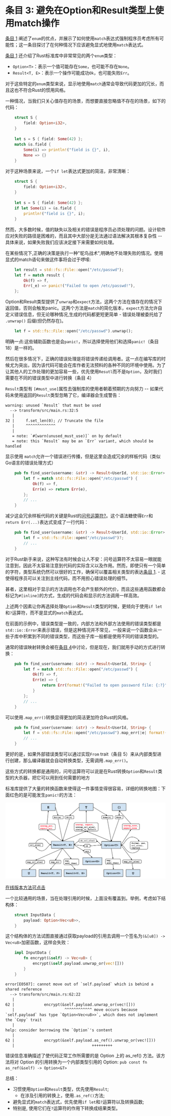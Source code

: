 # 条目 3: 避免在Option和Result类型上使用match操作

[条目 1](./Item1.md) 阐述了`enum`的优点，并展示了如何使用`match`表达式强制程序员考虑所有可能性；这一条目探讨了在何种情况下应该避免显式地使用`match`表达式。

[条目 1](./Item1.md) 还介绍了Rust标准库中非常常见的两个`enum`类型：

* `Option<T>`：表示一个值可能存在`Some`，也可能不存在`None`。
* `Result<T, E>`：表示一个操作可能成功`Ok`，也可能失败`Err`。

对于这些特定的`enum`类型来说，显示地使用`match`通常会导致代码更加的冗长，而且这也不符合Rust的惯用风格。

一种情况，当我们只关心值存在的场景，而想要直接忽略值不存在的场景，如下的代码：

```rust
    struct S {
        field: Option<i32>,
    }

    let s = S { field: Some(42) };
    match &s.field {
        Some(i) => println!("field is {}", i),
        None => {}
    }
```

对于这种场景来说，一个`if let`表达式更加的简洁，非常清晰：

```rust
    struct S {
        field: Option<i32>,
    }

    let s = S { field: Some(42) };
    if let Some(i) = &s.field {
        println!("field is {}", i);
    }
```

然而，大多数时候，值的缺失以及相关的错误是程序员必须处理的问题。设计软件应对失败的路径是困难的，而且其中大部分是无法通过语法解决其根本复杂性 -- 具体来说，如果失败我们应该决定接下来需要如何处理。


在某些情况下,正确的决策是执行一种"鸵鸟战术",明确地不处理失败的情况。使用显式的match语句来做这件事将会过于啰嗦:

```rust
    let result = std::fs::File::open("/etc/passwd");
    let f = match result {
        Ok(f) => f,
        Err(_e) => panic!("Failed to open /etc/passwd!"),
    };
```

Option和Result类型提供了`unwrap`和`expect`方法，这两个方法在值存在的情况下返回值，否则会触发panic。这两个方法是`match`的简化版本，`expect`方法允许自定义错误信息，但无论哪种情况,生成的代码都更短更简单 - 错误处理被委托给了 `.unwrap()` 后缀(但仍然存在)。

```rust
    let f = std::fs::File::open("/etc/passwd").unwrap();
```

明确一点:这些辅助函数也是会`panic!`，所以选择使用他们和选择`panic!`（条目 18）是一样的。

然后在很多情况下，正确的错误处理是将错误传递给调用者。这一点在编写库的时候尤为突出，因为该代码可能会在库作者无法预料的各种不同的环境中使用。为了让其他人的工作处理的更加容易一些，优先使用`Resutl`而不是`Option`，及时我们需要在不同的错误类型中进行转换（条目 4）

`Result`类型有 `[#must_use]`属性去强制库的使用者朝着预期的方向努力 -- 如果代码未使用返回的`Result`类型忽略了它，编译器会生成警告：

```shell
warning: unused `Result` that must be used
  --> transform/src/main.rs:32:5
   |
32 |     f.set_len(0); // Truncate the file
   |     ^^^^^^^^^^^^^
   |
   = note: `#[warn(unused_must_use)]` on by default
   = note: this `Result` may be an `Err` variant, which should be handled
```

显示使用 `match`允许一个错误进行传播，但是这里会造成冗余的样板代码（类似Go语言的错误处理方式）

```rust
    pub fn find_user(username: &str) -> Result<UserId, std::io::Error> {
        let f = match std::fs::File::open("/etc/passwd") {
            Ok(f) => f,
            Err(e) => return Err(e),
        };
        // ...
    }
```

减少这会冗余样板代码的关键是Rust的[问号运算符?](https://doc.rust-lang.org/reference/expressions/operator-expr.html#the-question-mark-operator)。这个语法糖使得`Err`和`return Err(...)`表达式变成了一行代码：

```rust
    pub fn find_user(username: &str) -> Result<UserId, std::io::Error> {
        let f = std::fs::File::open("/etc/passwd")?;
        // ...
    }
```

对于Rust新手来说，这种写法有时候会让人不安：问号运算符不太容易一眼就能注意到，因此不太容易注意到代码的实际含义以及作用。然而，即使只有一个简单的字符，类型系统仍然可以很好的工作，确保可以覆盖相关类型的表达[条目 1](./Item1.md). - 这使得程序员可以关注到主线代码，而不用担心错误处理的细节。

甚者，这里相对于显示的方法调用也不会产生额外的代价，而且这些通用函数都会标记为`#[inline]`的方式，生成的代码会和显示的方法调用一样高效。

上述两个因素让你再选择处理`Option`和`Result`类型的时候，更倾向于使用`if let`和`?`运算符，而不是显式的`match`表达式。

在前面的示例中，错误类型是一致的，内部方法和外部方法使用的错误类型都是`std::io::Error`来表示错误，但是这种情况并不常见，一般来说一个函数会从一些子库中积累到不同的错误类型，而这些子库一般都是使用不同的错误类型的。

通常的错误映射转换会被在[条目 4](./Item4.md)中讨论，但是现在，我们就用手动的方式进行转换：

```rust
    pub fn find_user(username: &str) -> Result<UserId, String> {
        let f = match std::fs::File::open("/etc/passwd") {
            Ok(f) => f,
            Err(e) => {
                return Err(format!("Failed to open password file: {:?}", e))
            }
        };
        // ...
    }
```

可以使用`.map_err()`转换显得更加的简洁更加符合Rust的风格。

```rust
    pub fn find_user(username: &str) -> Result<UserId, String> {
        let f = std::fs::File::open("/etc/passwd").map_err(|e| format!("Failed to open password file: {:?}", e))?;
        // ...
    }
```

更好的是，如果外部错误类型可以通过实现`From` trait（条目 5）来从内部类型进行创建，那么编译器就会自动转换类型，无需调用`.map_err()`。

这些方式的转换都是通用的，问号运算符可以说是在Rust转换`Option`和`Result`类型的大杀器，把它可以用到任何需要的地方

标准库提供了大量的转换函数来使得这一件事情变得很容易，详细的转换地图：下面红色的是可能发生`panic!`的方法：

![](./image.png)

[在线版本方法可点击](https://docs.google.com/drawings/u/0/d/1EOPs0YTONo_FygWbuJGPfikO9Myt5HwtiFUHRuE1JVM/preview?pli=1)

一个比较通用的场景，当在处理引用的时候，上面没有覆盖到。举例，考虑如下结构体：

```rust
    struct InputData {
        payload: Option<Vec<u8>>,
    }
```

这个结构体的方法试图直接通过获取payload的引用去调用一个签名为`(&[u8]) -> Vec<u8>`加密函数，这样会失败：

```rust
    impl InputData {
        fn encrypt(&self) -> Vec<u8> {
            encrypt(&self.payload.unwrap_or(vec![]))
        }
    }
```

```shell
error[E0507]: cannot move out of `self.payload` which is behind a shared reference
  --> transform/src/main.rs:62:22
   |
62 |             encrypt(&self.payload.unwrap_or(vec![]))
   |                      ^^^^^^^^^^^^ move occurs because `self.payload` has type `Option<Vec<u8>>`, which does not implement the `Copy` trait
   |
help: consider borrowing the `Option`'s content
   |
62 |             encrypt(&self.payload.as_ref().unwrap_or(vec![]))
   |                                  +++++++++
```

错误信息准确描述了使代码正常工作所需要的是 Option 上的 as_ref() 方法。该方法将对 Option 的引用转换为一个内部类型引用的 Option: `pub const fn as_ref(&self) -> Option<&T>`

总结：

* 习惯使用`Option`和`Result`类型，优先使用`Result`;
  * 在涉及引用的转换上，使用`.as_ref()`方法;
* 避免显式的`match`表达式，优先使用`if let`和`?`运算符以及转换函数;
* 特别是, 使用它们在`?`运算符的作用下转换成结果类型。